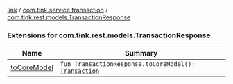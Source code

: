 [link](../../index.md) / [com.tink.service.transaction](../index.md) / [com.tink.rest.models.TransactionResponse](./index.md)

### Extensions for com.tink.rest.models.TransactionResponse

| Name | Summary |
|---|---|
| [toCoreModel](to-core-model.md) | `fun TransactionResponse.toCoreModel(): `[`Transaction`](../../com.tink.model.transaction/-transaction/index.md) |

